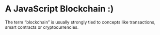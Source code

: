 # A JavaScript Blockchain :)
The term “blockchain” is usually strongly tied to concepts like transactions, smart contracts or cryptocurrencies.
